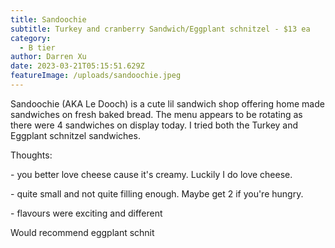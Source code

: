 ```yaml
---
title: Sandoochie
subtitle: Turkey and cranberry Sandwich/Eggplant schnitzel - $13 ea
category:
  - B tier
author: Darren Xu
date: 2023-03-21T05:15:51.629Z
featureImage: /uploads/sandoochie.jpeg
---
```

Sandoochie (AKA Le Dooch) is a cute lil sandwich shop offering home made sandwiches on fresh baked bread. The menu appears to be rotating as there were 4 sandwiches on display today. I tried both the Turkey and Eggplant schnitzel sandwiches.

Thoughts: 

\- you better love cheese cause it's creamy. Luckily I do love cheese. 

\- quite small and not quite filling enough. Maybe get 2 if you're hungry.

\- flavours were exciting and different

Would recommend eggplant schnit
